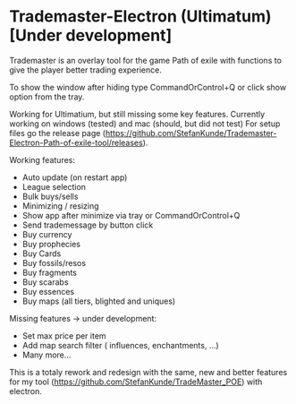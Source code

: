 # Trademaster-Electron (Ultimatum) [Under development]
Trademaster is an overlay tool for the game Path of exile with functions to give the player better trading experience.

To show the window after hiding type CommandOrControl+Q or click show option from the tray.

Working for Ultimatium, but still missing some key features.
Currently working on windows (tested) and mac (should, but did not test)
For setup files go the release page (https://github.com/StefanKunde/Trademaster-Electron-Path-of-exile-tool/releases).

Working features:
- Auto update (on restart app)
- League selection
- Bulk buys/sells
- Minimizing / resizing
- Show app after minimize via tray or CommandOrControl+Q
- Send trademessage by button click
- Buy currency
- Buy prophecies
- Buy Cards
- Buy fossils/resos
- Buy fragments
- Buy scarabs
- Buy essences
- Buy maps (all tiers, blighted and uniques)

Missing features -> under development:
- Set max price per item
- Add map search filter ( influences, enchantments, ...) 
- Many more...

This is a totaly rework and redesign with the same, new and better features for my tool (https://github.com/StefanKunde/TradeMaster_POE) with electron.
